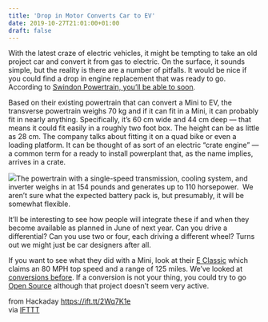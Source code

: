 ```yaml
---
title: 'Drop in Motor Converts Car to EV'
date: 2019-10-27T21:01:00+01:00
draft: false
---
```


With the latest craze of electric vehicles, it might be tempting to take an old project car and convert it from gas to electric. On the surface, it sounds simple, but the reality is there are a number of pitfalls. It would be nice if you could find a drop in engine replacement that was ready to go. According to [Swindon Powertrain, you’ll be able to soon](https://swindonpowertrain.com/uk/news.aspx).

Based on their existing powertrain that can convert a Mini to EV, the transverse powertrain weighs 70 kg and if it can fit in a Mini, it can probably fit in nearly anything. Specifically, it’s 60 cm wide and 44 cm deep — that means it could fit easily in a roughly two foot box. The height can be as little as 28 cm. The company talks about fitting it on a quad bike or even a loading platform. It can be thought of as sort of an electric “crate engine” — a common term for a ready to install powerplant that, as the name implies, arrives in a crate.

[![](https://hackaday.com/wp-content/uploads/2019/10/evcrate_detail.png?w=400)](https://hackaday.com/wp-content/uploads/2019/10/evcrate_detail.png)The powertrain with a single-speed transmission, cooling system, and inverter weighs in at 154 pounds and generates up to 110 horsepower.  We aren’t sure what the expected battery pack is, but presumably, it will be somewhat flexible.

It’ll be interesting to see how people will integrate these if and when they become available as planned in June of next year. Can you drive a differential? Can you use two or four, each driving a different wheel? Turns out we might just be car designers after all.

If you want to see what they did with a Mini, look at their [E Classic](https://swind.life/products/e-classic/) which claims an 80 MPH top speed and a range of 125 miles. We’ve looked at [conversions before](https://hackaday.com/2019/01/04/why-converting-classic-cars-to-electric-drive-is-a-thing/). If a conversion is not your thing, you could try to go [Open Source](https://hackaday.com/2014/06/11/open-source-electric-car-carben-produces-no-carbon/) although that project doesn’t seem very active.

  
  
from Hackaday https://ift.tt/2Wq7K1e  
via [IFTTT](https://ifttt.com/?ref=da&site=blogger)